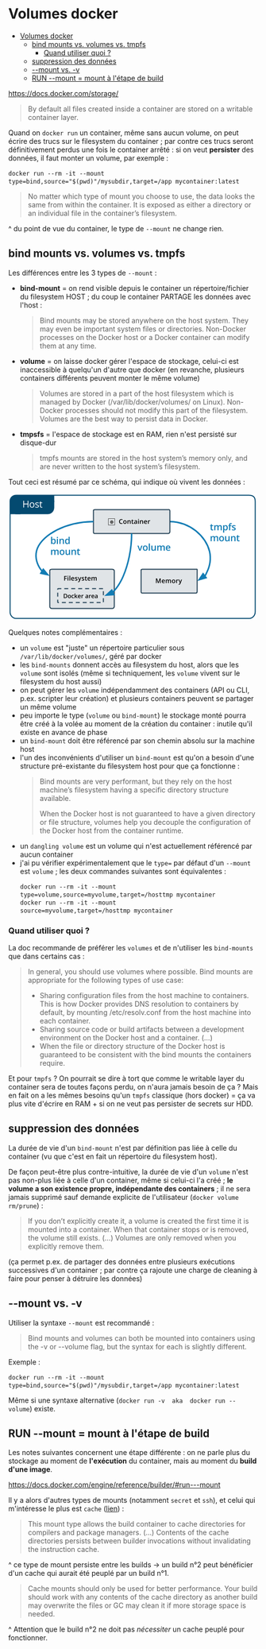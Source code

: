 # Volumes docker

* [Volumes docker](#volumes-docker)
   * [bind mounts vs. volumes vs. tmpfs](#bind-mounts-vs-volumes-vs-tmpfs)
      * [Quand utiliser quoi ?](#quand-utiliser-quoi-)
   * [suppression des données](#suppression-des-données)
   * [--mount vs. -v](#--mount-vs--v)
   * [RUN --mount = mount à l'étape de build](#run---mount--mount-à-létape-de-build)

https://docs.docker.com/storage/

> By default all files created inside a container are stored on a writable container layer.

Quand on `docker run` un container, même sans aucun volume, on peut écrire des trucs sur le filesystem du container ; par contre ces trucs seront définitivement perdus une fois le container arrêté : si on veut **persister** des données, il faut monter un volume, par exemple :

```
docker run --rm -it --mount type=bind,source="$(pwd)"/mysubdir,target=/app mycontainer:latest
```

> No matter which type of mount you choose to use, the data looks the same from within the container. It is exposed as either a directory or an individual file in the container’s filesystem.

^ du point de vue du container, le type de `--mount` ne change rien.

## bind mounts vs. volumes vs. tmpfs

Les différences entre les 3 types de `--mount` :

- **bind-mount** = on rend visible depuis le container un répertoire/fichier du filesystem HOST ; du coup le container PARTAGE les données avec l'host :
    > Bind mounts may be stored anywhere on the host system. They may even be important system files or directories. Non-Docker processes on the Docker host or a Docker container can modify them at any time.
- **volume** = on laisse docker gérer l'espace de stockage, celui-ci est inaccessible à quelqu'un d'autre que docker (en revanche, plusieurs containers différents peuvent monter le même volume)
    > Volumes are stored in a part of the host filesystem which is managed by Docker (/var/lib/docker/volumes/ on Linux). Non-Docker processes should not modify this part of the filesystem. Volumes are the best way to persist data in Docker.
- **tmpsfs** = l'espace de stockage est en RAM, rien n'est persisté sur disque-dur
    > tmpfs mounts are stored in the host system’s memory only, and are never written to the host system’s filesystem.

Tout ceci est résumé par ce schéma, qui indique où vivent les données :

![types of mount](./types-of-mounts.png)

Quelques notes complémentaires :

- un `volume` est "juste" un répertoire particulier sous `/var/lib/docker/volumes/`, géré par docker
- les `bind-mounts` donnent accès au filesystem du host, alors que les `volume` sont isolés (même si techniquement, les `volume` vivent sur le filesystem du host aussi)
- on peut gérer les `volume` indépendamment des containers (API ou CLI, p.ex. scripter leur création) et plusieurs containers peuvent se partager un même volume
- peu importe le type (`volume` ou `bind-mount`) le stockage monté pourra être créé à la volée au moment de la création du container : inutile qu'il existe en avance de phase
- un `bind-mount` doit être référencé par son chemin absolu sur la machine host
- l'un des inconvénients d'utiliser un `bind-mount` est qu'on a besoin d'une structure pré-existante du filesystem host pour que ça fonctionne :
    > Bind mounts are very performant, but they rely on the host machine’s filesystem having a specific directory structure available.
    >
    > When the Docker host is not guaranteed to have a given directory or file structure, volumes help you decouple the configuration of the Docker host from the container runtime.
- un `dangling volume` est un volume qui n'est actuellement référencé par aucun container
- j'ai pu vérifier expérimentalement que le `type=` par défaut d'un `--mount` est `volume` ; les deux commandes suivantes sont équivalentes :
    ```
    docker run --rm -it --mount type=volume,source=myvolume,target=/hosttmp mycontainer
    docker run --rm -it --mount             source=myvolume,target=/hosttmp mycontainer
    ```

### Quand utiliser quoi ?

La doc recommande de préférer les `volumes` et de n'utiliser les `bind-mounts` que dans certains cas :

> In general, you should use volumes where possible. Bind mounts are appropriate for the following types of use case:
>
> - Sharing configuration files from the host machine to containers. This is how Docker provides DNS resolution to containers by default, by mounting /etc/resolv.conf from the host machine into each container.
> - Sharing source code or build artifacts between a development environment on the Docker host and a container. (...)
> - When the file or directory structure of the Docker host is guaranteed to be consistent with the bind mounts the containers require.

Et pour `tmpfs` ? On pourrait se dire à tort que comme le writable layer du container sera de toutes façons perdu, on n'aura jamais besoin de ça ? Mais en fait on a les mêmes besoins qu'un `tmpfs` classique (hors docker) = ça va plus vite d'écrire en RAM + si on ne veut pas persister de secrets sur HDD.

## suppression des données

La durée de vie d'un `bind-mount` n'est par définition pas liée à celle du container (vu que c'est en fait un répertoire du filesystem host).

De façon peut-être plus contre-intuitive, la durée de vie d'un `volume` n'est pas non-plus liée à celle d'un container, même si celui-ci l'a créé ; **le volume a son existence propre, indépendante des containers** ; il ne sera jamais supprimé sauf demande explicite de l'utilisateur (`docker volume rm/prune`) :

> If you don’t explicitly create it, a volume is created the first time it is mounted into a container. When that container stops or is removed, the volume still exists. (...) Volumes are only removed when you explicitly remove them.

(ça permet p.ex. de partager des données entre plusieurs exécutions successives d'un container ; par contre ça rajoute une charge de cleaning à faire pour penser à détruire les données)

## --mount vs. -v

Utiliser la syntaxe `--mount` est recommandé :

> Bind mounts and volumes can both be mounted into containers using the -v or --volume flag, but the syntax for each is slightly different.

Exemple :

```
docker run --rm -it --mount type=bind,source="$(pwd)"/mysubdir,target=/app mycontainer:latest
```

Même si une syntaxe alternative (`docker run -v  aka  docker run --volume`) existe.

## RUN --mount = mount à l'étape de build

Les notes suivantes concernent une étape différente : on ne parle plus du stockage au moment de **l'exécution** du container, mais au moment du **build d'une image**.

https://docs.docker.com/engine/reference/builder/#run---mount

Il y a alors d'autres types de mounts (notamment `secret` et `ssh`), et celui qui m'intéresse le plus est `cache` ([lien](https://docs.docker.com/engine/reference/builder/#run---mounttypecache)) :

> This mount type allows the build container to cache directories for compilers and package managers. (...) Contents of the cache directories persists between builder invocations without invalidating the instruction cache.

^ ce type de mount persiste entre les builds → un build n°2 peut bénéficier d'un cache qui aurait été peuplé par un build n°1.

> Cache mounts should only be used for better performance. Your build should work with any contents of the cache directory as another build may overwrite the files or GC may clean it if more storage space is needed.

^ Attention que le build n°2 ne doit pas _nécessiter_ un cache peuplé pour fonctionner.
